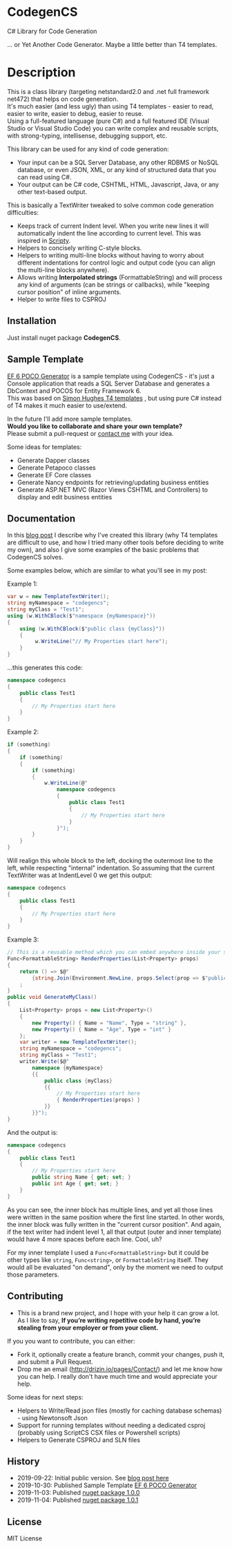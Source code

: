 # CodegenCS
C# Library for Code Generation

... or Yet Another Code Generator. Maybe a little better than T4 templates.

# Description

This is a class library (targeting netstandard2.0 and .net full framework net472) that helps on code generation.  
It's much easier (and less ugly) than using T4 templates - easier to read, easier to write, easier to debug, easier to reuse.  
Using a full-featured language (pure C#) and a full featured IDE (Visual Studio or Visual Studio Code) you can write complex and reusable scripts, with strong-typing, intellisense, debugging support, etc.

This library can be used for any kind of code generation:  
- Your input can be a SQL Server Database, any other RDBMS or NoSQL database, or even JSON, XML, or any kind of structured data that you can read using C#.
- Your output can be C# code, CSHTML, HTML, Javascript, Java, or any other text-based output.

This is basically a TextWriter tweaked to solve common code generation difficulties:
- Keeps track of current Indent level. When you write new lines it will automatically indent the line according to current level. 
  This was inspired in [Scripty](https://github.com/daveaglick/Scripty).
- Helpers to concisely writing C-style blocks.
- Helpers to writing multi-line blocks without having to worry about different indentations for control logic and output code (you can align the multi-line blocks anywhere).
- Allows writing **Interpolated strings** (FormattableString) and will process any kind of arguments (can be strings or callbacks), while "keeping cursor position" of inline arguments.
- Helper to write files to CSPROJ


## Installation
Just install nuget package **CodegenCS**.

##  Sample Template

[EF 6 POCO Generator](https://github.com/Drizin/CodegenCS/tree/master/src/Templates/EF6-POCO-Generator) is a sample template using CodegenCS - 
it's just a Console application that reads a SQL Server Database and generates a DbContext and POCOS for Entity Framework 6.  
This was based on [Simon Hughes T4 templates](https://github.com/sjh37/EntityFramework-Reverse-POCO-Code-First-Generator) , but using pure C# instead of T4 makes it much easier to use/extend.

In the future I'll add more sample templates.  
**Would you like to collaborate and share your own template?**  
Please submit a pull-request or [contact me](http://drizin.io/pages/Contact/) with your idea.

Some ideas for templates:
- Generate Dapper classes
- Generate Petapoco classes
- Generate EF Core classes
- Generate Nancy endpoints for retrieving/updating business entities
- Generate ASP.NET MVC (Razor Views CSHTML and Controllers) to display and edit business entities

## Documentation

In this [blog post](http://drizin.io/yet-another-code-generator/) I describe why I've created this library 
(why T4 templates are difficult to use, and how I tried many other tools before deciding to write my own),
and also I give some examples of the basic problems that CodegenCS solves.

Some examples below, which are similar to what you'll see in my post:

Example 1:

```cs
var w = new TemplateTextWriter();
string myNamespace = "codegencs";
string myClass = "Test1";
using (w.WithCBlock($"namespace {myNamespace}"))
{
    using (w.WithCBlock($"public class {myClass}"))
    {
         w.WriteLine("// My Properties start here");
    }
}
```
...this generates this code:
```cs
namespace codegencs
{
    public class Test1
    {
        // My Properties start here
    }
}
```

Example 2:
```cs
if (something)
{
    if (something)
    {
        if (something)
        {
            w.WriteLine(@"
                namespace codegencs
                {
                    public class Test1
                    {
                        // My Properties start here
                    }
                }");
        }
    }
}
```
Will realign this whole block to the left, docking the outermost line to the left, while respecting "internal" indentation. So assuming that the current TextWriter was at IndentLevel 0 we get this output:
```cs
namespace codegencs
{
    public class Test1
    {
        // My Properties start here
    }
}
```

Example 3:
```cs
// This is a reusable method which you can embed anywhere inside your string-interpolated templates
Func<FormattableString> RenderProperties(List<Property> props)
{
    return () => $@"
        {string.Join(Environment.NewLine, props.Select(prop => $"public {prop.Type} {prop.Name} {{ get; set; }}"))}"
    ;
}
public void GenerateMyClass()
{
    List<Property> props = new List<Property>() 
	{ 
		new Property() { Name = "Name", Type = "string" }, 
		new Property() { Name = "Age", Type = "int" } 
	};
    var writer = new TemplateTextWriter();
    string myNamespace = "codegencs";
    string myClass = "Test1";
    writer.Write($@"
        namespace {myNamespace}
        {{
            public class {myClass}
            {{
                // My Properties start here
                { RenderProperties(props) }
            }}
        }}");
}
```

And the output is:
```cs
namespace codegencs
{
    public class Test1
    {
        // My Properties start here
        public string Name { get; set; }
        public int Age { get; set; }
    }
}
```
As you can see, the inner block has multiple lines, and yet all those lines were written in the same position where the first line started. In other words, the inner block was fully written in the "current cursor position". And again, if the text writer had indent level 1, all that output (outer and inner template) would have 4 more spaces before each line. Cool, uh?

For my inner template I used a `Func<FormattableString>` but it could be other types like `string`, `Func<string>`, or `FormattableString` itself. They would all be evaluated "on demand", only by the moment we need to output those parameters.


## Contributing
- This is a brand new project, and I hope with your help it can grow a lot. As I like to say, **If you’re writing repetitive code by hand, you’re stealing from your employer or from your client.**

If you you want to contribute, you can either:
- Fork it, optionally create a feature branch, commit your changes, push it, and submit a Pull Request.
- Drop me an email (http://drizin.io/pages/Contact/) and let me know how you can help. I really don't have much time and would appreciate your help.

Some ideas for next steps:
- Helpers to Write/Read json files (mostly for caching database schemas) - using Newtonsoft Json
- Support for running templates without needing a dedicated csproj (probably using ScriptCS CSX files or Powershell scripts)
- Helpers to Generate CSPROJ and SLN files


## History
- 2019-09-22: Initial public version. See [blog post here](http://drizin.io/yet-another-code-generator/)
- 2019-10-30: Published Sample Template [EF 6 POCO Generator](https://github.com/Drizin/CodegenCS/tree/master/src/Templates/EF6-POCO-Generator)
- 2019-11-03: Published [nuget package 1.0.0](https://www.nuget.org/packages/CodegenCS/)
- 2019-11-04: Published [nuget package 1.0.1](https://www.nuget.org/packages/CodegenCS/) 

## License
MIT License
